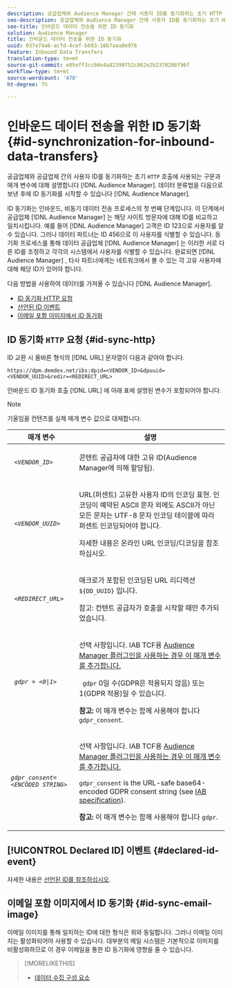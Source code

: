 ```yaml
---
description: 공급업체와 Audience Manager 간에 사용자 ID를 동기화하는 초기 HTTP 호출에 사용되는 구문과 매개 변수에 대해 설명합니다. 데이터 분류법을 Audience Manager으로 보낸 후 ID 동기화를 시작할 수 있습니다.
seo-description: 공급업체와 Audience Manager 간에 사용자 ID를 동기화하는 초기 HTTP 호출에 사용되는 구문과 매개 변수에 대해 설명합니다. 데이터 분류법을 Audience Manager으로 보낸 후 ID 동기화를 시작할 수 있습니다.
seo-title: 인바운드 데이터 전송을 위한 ID 동기화
solution: Audience Manager
title: 인바운드 데이터 전송을 위한 ID 동기화
uuid: 037e74a6-acfd-4cef-b693-16b7aaa8e976
feature: Inbound Data Transfers
translation-type: tm+mt
source-git-commit: e05eff3cc04e4a82399752c862e2b2370286f96f
workflow-type: tm+mt
source-wordcount: '478'
ht-degree: 7%

---
```



# 인바운드 데이터 전송을 위한 ID 동기화 {#id-synchronization-for-inbound-data-transfers}

공급업체와 공급업체 간의 사용자 ID를 동기화하는 초기 `HTTP` 호출에 사용되는 구문과 매개 변수에 대해 설명합니다 [!DNL Audience Manager]. 데이터 분류법을 다음으로 보낸 후에 ID 동기화를 시작할 수 있습니다 [!DNL Audience Manager].

ID 동기화는 인바운드, 비동기 데이터 전송 프로세스의 첫 번째 단계입니다. 이 단계에서 공급업체 [!DNL Audience Manager] 는 해당 사이트 방문자에 대해 ID를 비교하고 일치시킵니다. 예를 들어 [!DNL Audience Manager] 고객은 ID 123으로 사용자를 알 수 있습니다. 그러나 데이터 파트너는 ID 456으로 이 사용자를 식별할 수 있습니다. 동기화 프로세스를 통해 데이터 공급업체 [!DNL Audience Manager] 는 이러한 서로 다른 ID를 조정하고 각각의 시스템에서 사용자를 식별할 수 있습니다. 완료되면 [!DNL Audience Manager] , 타사 파트너에게는 네트워크에서 볼 수 있는 각 고유 사용자에 대해 해당 ID가 있어야 합니다.

다음 방법을 사용하여 데이터를 가져올 수 있습니다 [!DNL Audience Manager].

* [ID 동기화 HTTP 요청](../../../integration/sending-audience-data/batch-data-transfer-explained/id-sync-http.md#id-sync-http)
* [선언된 ID 이벤트](../../../integration/sending-audience-data/batch-data-transfer-explained/id-sync-http.md#declared-id-event)
* [이메일 포함 이미지에서 ID 동기화](../../../integration/sending-audience-data/batch-data-transfer-explained/id-sync-http.md#id-sync-email-image)

## ID 동기화 `HTTP` 요청 {#id-sync-http}

ID 교환 시 올바른 형식의 [!DNL URL] 문자열이 다음과 같아야 합니다.

```
https://dpm.demdex.net/ibs:dpid=<VENDOR_ID>&dpuuid=<VENDOR_UUID>&redir=<REDIRECT_URL>
```

인바운드 ID 동기화 호출 [!DNL URL] 에 아래 표에 설명된 변수가 포함되어야 합니다.

>[!NOTE]
>
>기울임꼴 컨텐츠를 실제 매개 변수 값으로 대체합니다.

<table id="table_EB9F4246E2A34ABB8ED06EA458EB186F"> 
 <thead> 
  <tr> 
   <th colname="col1" class="entry"> 매개 변수 </th> 
   <th colname="col2" class="entry"> 설명 </th> 
  </tr> 
 </thead>
 <tbody> 
  <tr> 
   <td colname="col1"> <code> <i>&lt;VENDOR_ID&gt;</i> </code> </td> 
   <td colname="col2"> <p>콘텐트 공급자에 대한 고유 ID(Audience Manager에 의해 <span class="keyword"> 할당됨</span>). </p> </td> 
  </tr> 
  <tr> 
   <td colname="col1"> <code> <i>&lt;VENDOR_UUID&gt;</i> </code> </td> 
   <td colname="col2"> <p>URL(퍼센트) 고유한 사용자 ID의 인코딩 표현. 인코딩이 예약된 ASCII 문자 외에도 ASCII가 아닌 모든 문자는 UTF-8 문자 인코딩 테이블에 따라 퍼센트 인코딩되어야 합니다. </p> <p>자세한 내용은 온라인 <a href="https://www.url-encode-decode.com" format="http" scope="external"></a> URL 인코딩/디코딩을 참조하십시오. </p> </td> 
  </tr> 
  <tr> 
   <td colname="col1"> <code> <i>&lt;REDIRECT_URL&gt;</i> </code> </td> 
   <td colname="col2"> <p>매크로가 포함된 인코딩된 URL 리디렉션 <code> ${DD_UUID}</code> 입니다. </p> <p>참고:  컨텐트 공급자가 호출을 시작할 때만 추가되었습니다. </p> </td> 
  </tr> 
  <tr> 
   <td colname="col1"> <code> <i>gdpr = &lt;0|1&gt;</i> </code> </td> 
   <td colname="col2"> <p>선택 사항입니다. IAB TCF용 <a href="../../../overview/data-security-and-privacy/aam-iab-plugin.md">Audience Manager 플러그인을 사용하는 경우 이 매개 변수를 추가합니다.</a></p> <p><code> gdpr</code> 0일 수(GDPR은 적용되지 않음) 또는 1(GDPR 적용)일 수 있습니다. </p> <p> <b>참고:</b> 이 매개 변수는 함께 사용해야 합니다 <code>gdpr_consent</code>.</p></td> 
  </tr> 
  <tr> 
   <td colname="col1"> <code><i>gdpr_consent=&lt;ENCODED STRING&gt;</i> </code> </td> 
   <td colname="col2"> <p>선택 사항입니다. IAB TCF용 <a href="../../../overview/data-security-and-privacy/aam-iab-plugin.md">Audience Manager 플러그인을 사용하는 경우 이 매개 변수를 추가합니다.</a></p> <p><code>gdpr_consent</code> is the URL-safe base64-encoded GDPR consent string (see <a href="https://github.com/InteractiveAdvertisingBureau/GDPR-Transparency-and-Consent-Framework/blob/master/URL-based%20Consent%20Passing_%20Framework%20Guidance.md#specifications" format="http" scope="external"> IAB specification</a>). </p> <p> <b>참고:</b> 이 매개 변수는 함께 사용해야 합니다 <code>gdpr</code>.</p> </td> 
  </tr> 
 </tbody> 
</table>

## [!UICONTROL Declared ID] 이벤트 {#declared-id-event}

자세한 내용은 [선언된 ID를 참조하십시오](../../../features/declared-ids.md).

## 이메일 포함 이미지에서 ID 동기화 {#id-sync-email-image}

이메일 이미지를 통해 일치하는 ID에 대한 형식은 위와 동일합니다. 그러나 이메일 이미지는 활성화되어야 사용할 수 있습니다. 대부분의 메일 시스템은 기본적으로 이미지를 비활성화하므로 이 경우 이메일을 통한 ID 동기화에 영향을 줄 수 있습니다.

>[!MORELIKETHIS]
>
>* [데이터 수집 구성 요소](../../../reference/system-components/components-data-collection.md)

